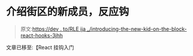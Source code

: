 # 介绍街区的新成员，反应钩

> 原文:[https://dev . to/RLE ija _/introducing-the-new-kid-on-the-block-react-hooks-3jhh](https://dev.to/rleija_/introducing-the-new-kid-on-the-block-react-hooks-3jhh)

文章已移至:【React 挂钩入门